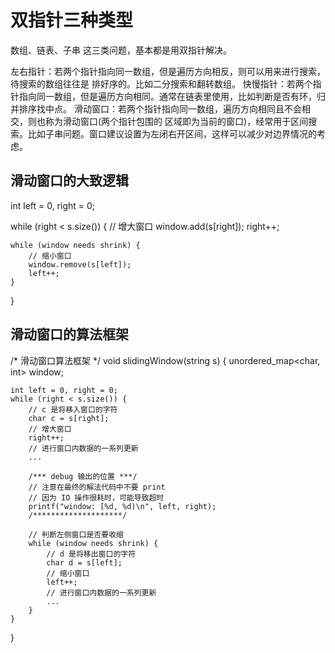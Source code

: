 # 双指针三种类型
数组、链表、子串 这三类问题，基本都是用双指针解决。

左右指针：若两个指针指向同一数组，但是遍历方向相反，则可以用来进行搜索，待搜索的数组往往是 排好序的。比如二分搜索和翻转数组。
快慢指针：若两个指针指向同一数组，但是遍历方向相同。通常在链表里使用，比如判断是否有环，归并排序找中点。
滑动窗口：若两个指针指向同一数组，遍历方向相同且不会相交，则也称为滑动窗口(两个指针包围的 区域即为当前的窗口)，经常用于区间搜索。比如子串问题。窗口建议设置为左闭右开区间，这样可以减少对边界情况的考虑。

## 滑动窗口的大致逻辑

int left = 0, right = 0;

while (right < s.size()) {
    // 增大窗口
    window.add(s[right]);
    right++;
    
    while (window needs shrink) {
        // 缩小窗口
        window.remove(s[left]);
        left++;
    }
}


## 滑动窗口的算法框架

/* 滑动窗口算法框架 */
void slidingWindow(string s) {
    unordered_map<char, int> window;
    
    int left = 0, right = 0;
    while (right < s.size()) {
        // c 是将移入窗口的字符
        char c = s[right];
        // 增大窗口
        right++;
        // 进行窗口内数据的一系列更新
        ...

        /*** debug 输出的位置 ***/
        // 注意在最终的解法代码中不要 print
        // 因为 IO 操作很耗时，可能导致超时
        printf("window: [%d, %d)\n", left, right);
        /********************/
        
        // 判断左侧窗口是否要收缩
        while (window needs shrink) {
            // d 是将移出窗口的字符
            char d = s[left];
            // 缩小窗口
            left++;
            // 进行窗口内数据的一系列更新
            ...
        }
    }
}
